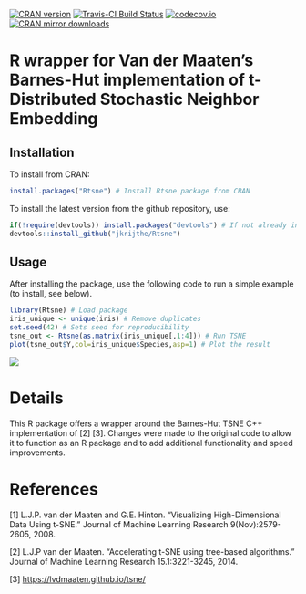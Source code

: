 
<!-- README.md is generated from README.Rmd. Please edit that file -->

[![CRAN
version](http://www.r-pkg.org/badges/version/Rtsne)](https://cran.r-project.org/package=Rtsne/)
[![Travis-CI Build
Status](https://travis-ci.org/jkrijthe/Rtsne.png?branch=master)](https://travis-ci.org/jkrijthe/Rtsne)
[![codecov.io](https://codecov.io/github/jkrijthe/Rtsne/coverage.svg?branch=master)](https://codecov.io/github/jkrijthe/Rtsne?branch=master)
[![CRAN mirror
downloads](http://cranlogs.r-pkg.org/badges/Rtsne)](https://cran.r-project.org/package=Rtsne/)

# R wrapper for Van der Maaten’s Barnes-Hut implementation of t-Distributed Stochastic Neighbor Embedding

## Installation

To install from CRAN:

``` r
install.packages("Rtsne") # Install Rtsne package from CRAN
```

To install the latest version from the github repository,
use:

``` r
if(!require(devtools)) install.packages("devtools") # If not already installed
devtools::install_github("jkrijthe/Rtsne")
```

## Usage

After installing the package, use the following code to run a simple
example (to install, see below).

``` r
library(Rtsne) # Load package
iris_unique <- unique(iris) # Remove duplicates
set.seed(42) # Sets seed for reproducibility
tsne_out <- Rtsne(as.matrix(iris_unique[,1:4])) # Run TSNE
plot(tsne_out$Y,col=iris_unique$Species,asp=1) # Plot the result
```

![](tools/example-1.png)<!-- -->

# Details

This R package offers a wrapper around the Barnes-Hut TSNE C++
implementation of \[2\] \[3\]. Changes were made to the original code to
allow it to function as an R package and to add additional functionality
and speed improvements.

# References

\[1\] L.J.P. van der Maaten and G.E. Hinton. “Visualizing
High-Dimensional Data Using t-SNE.” Journal of Machine Learning Research
9(Nov):2579-2605, 2008.

\[2\] L.J.P van der Maaten. “Accelerating t-SNE using tree-based
algorithms.” Journal of Machine Learning Research 15.1:3221-3245, 2014.

\[3\] <https://lvdmaaten.github.io/tsne/>
